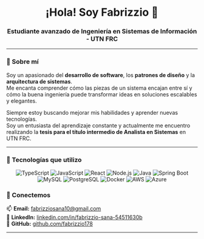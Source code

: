 <h1 align="center">¡Hola! Soy Fabrizzio 👋</h1>

<h3 align="center">Estudiante avanzado de Ingeniería en Sistemas de Información - UTN FRC</h3>

---

### 🚀 Sobre mí

Soy un apasionado del **desarrollo de software**, los **patrones de diseño** y la **arquitectura de sistemas**.  
Me encanta comprender cómo las piezas de un sistema encajan entre sí y cómo la buena ingeniería puede transformar ideas en soluciones escalables y elegantes.

Siempre estoy buscando mejorar mis habilidades y aprender nuevas tecnologías.  
Soy un entusiasta del aprendizaje constante y actualmente me encuentro realizando la **tesis para el título intermedio de Analista en Sistemas** en UTN FRC.

---

### 🧠 Tecnologías que utilizo

<div align="center">

![TypeScript](https://img.shields.io/badge/TypeScript-007ACC?style=for-the-badge&logo=typescript&logoColor=white)
![JavaScript](https://img.shields.io/badge/JavaScript-F7DF1E?style=for-the-badge&logo=javascript&logoColor=black)
![React](https://img.shields.io/badge/React-61DAFB?style=for-the-badge&logo=react&logoColor=black)
![Node.js](https://img.shields.io/badge/Node.js-339933?style=for-the-badge&logo=node.js&logoColor=white)
![Java](https://img.shields.io/badge/Java-ED8B00?style=for-the-badge&logo=openjdk&logoColor=white)
![Spring Boot](https://img.shields.io/badge/Spring_Boot-6DB33F?style=for-the-badge&logo=springboot&logoColor=white)
![MySQL](https://img.shields.io/badge/MySQL-4479A1?style=for-the-badge&logo=mysql&logoColor=white)
![PostgreSQL](https://img.shields.io/badge/PostgreSQL-4169E1?style=for-the-badge&logo=postgresql&logoColor=white)
![Docker](https://img.shields.io/badge/Docker-2496ED?style=for-the-badge&logo=docker&logoColor=white)
![AWS](https://img.shields.io/badge/AWS-FF9900?style=for-the-badge&logo=amazonaws&logoColor=white)
![Azure](https://img.shields.io/badge/Azure-0078D4?style=for-the-badge&logo=microsoftazure&logoColor=white)

</div>

### 💬 Conectemos

📫 **Email:** [fabrizziosana10@gmail.com](mailto:fabrizziosana10@gmail.com)  
💼 **LinkedIn:** [linkedin.com/in/fabrizzio-sana-54511630b](https://www.linkedin.com/in/fabrizzio-sana-54511630b/)  
🐙 **GitHub:** [github.com/fabrizzio178](https://github.com/fabrizzio178)

---
